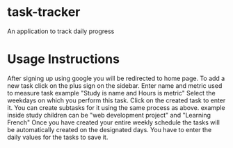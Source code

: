 # task-tracker
An application to track daily progress
# Usage Instructions
After signing up using google you will be redirected to home page.
To add a new task click on the plus sign on the sidebar.
Enter name and metric used to measure task example "Study is name and Hours is metric"
Select the weekdays on which you perform this task.
Click on the created task to enter it.
You can create subtasks for it using the same process as above.
example inside study children can be "web development project" and "Learning French"
Once you have created your entire weekly schedule the tasks will be automatically created on the designated days.
You have to enter the daily values for the tasks to save it.
